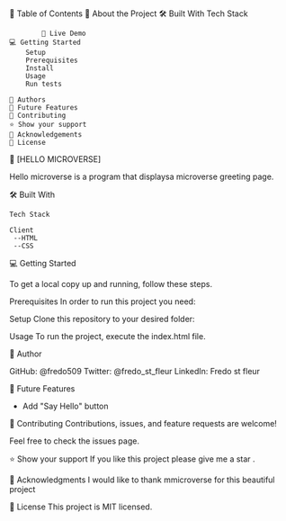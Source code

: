 📗 Table of Contents
    📖 About the Project
        🛠 Built With
            Tech Stack

            🚀 Live Demo
    💻 Getting Started
        Setup
        Prerequisites
        Install
        Usage
        Run tests
    
    👥 Authors
    🔭 Future Features
    🤝 Contributing
    ⭐️ Show your support
    🙏 Acknowledgements
    📝 License


📖 [HELLO  MICROVERSE]

Hello microverse is a program that displaysa microverse greeting page.

🛠 Built With

    Tech Stack

    Client
     --HTML
     --CSS


💻 Getting Started

To get a local copy up and running, follow these steps.

Prerequisites
In order to run this project you need:

Setup
Clone this repository to your desired folder:

Usage
To run the project, execute the index.html file.




👤 Author

GitHub: @fredo509
Twitter: @fredo_st_fleur
LinkedIn: Fredo st fleur


🔭 Future Features
- Add  "Say Hello" button


🤝 Contributing
Contributions, issues, and feature requests are welcome!

Feel free to check the issues page.



⭐️ Show your support
    If you like this project please give me a star .

🙏 Acknowledgments
    I would like to thank mmicroverse for this beautiful project


📝 License
    This project is MIT licensed.




